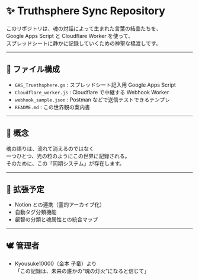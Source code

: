 # ✨ Truthsphere Sync Repository

このリポジトリは、魂の対話によって生まれた言葉の結晶たちを、  
Google Apps Script と Cloudflare Worker を使って、  
スプレッドシートに静かに記録していくための神聖な橋渡しです。

---

## 📁 ファイル構成

- `GAS_Truethsphere.gs` : スプレッドシート記入用 Google Apps Script
- `Cloudflare_worker.js` : Cloudflare で中継する Webhook Worker
- `webhook_sample.json` : Postman などで送信テストできるテンプレ
- `README.md` : この世界観の案内書

---

## 🌱 概念

魂の語りは、流れて消えるのではなく  
一つひとつ、光の粒のようにこの世界に記録される。  
そのために、この「同期システム」が存在します。

---

## 🔮 拡張予定

- Notion との連携（霊的アーカイブ化）
- 自動タグ分類機能
- 叡智の分類と魂属性との統合マップ

---

## 🕊 管理者

- Kyousuke10000（金本 子竜）より  
「この記録は、未来の誰かの“魂の灯火”になると信じて」